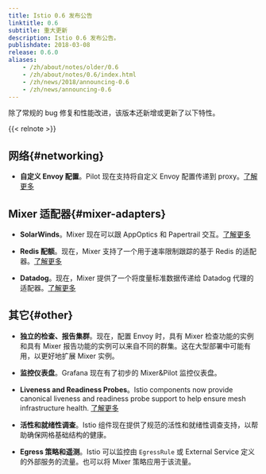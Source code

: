 ```yaml
---
title: Istio 0.6 发布公告
linktitle: 0.6
subtitle: 重大更新
description: Istio 0.6 发布公告。
publishdate: 2018-03-08
release: 0.6.0
aliases:
    - /zh/about/notes/older/0.6
    - /zh/about/notes/0.6/index.html
    - /zh/news/2018/announcing-0.6
    - /zh/news/announcing-0.6
---
```


除了常规的 bug 修复和性能改进，该版本还新增或更新了以下特性。

{{< relnote >}}

## 网络{#networking}

- **自定义 Envoy 配置**。Pilot 现在支持将自定义 Envoy 配置传递到 proxy。[了解更多](https://github.com/mandarjog/istioluawebhook)

## Mixer 适配器{#mixer-adapters}

- **SolarWinds**。Mixer 现在可以跟 AppOptics 和 Papertrail 交互。[了解更多](/zh/docs/reference/config/policy-and-telemetry/adapters/solarwinds/)

- **Redis 配额**。现在，Mixer 支持了一个用于速率限制跟踪的基于 Redis 的适配器。[了解更多](/zh/docs/reference/config/policy-and-telemetry/adapters/redisquota/)

- **Datadog**。现在，Mixer 提供了一个将度量标准数据传递给 Datadog 代理的适配器。[了解更多](/zh/docs/reference/config/policy-and-telemetry/adapters/datadog/)

## 其它{#other}

- **独立的检查、报告集群**。现在，配置 Envoy 时，具有 Mixer 检查功能的实例和具有 Mixer 报告功能的实例可以来自不同的群集。这在大型部署中可能有用，以更好地扩展 Mixer 实例。

- **监控仪表盘**。Grafana 现在有了初步的 Mixer&Pilot 监控仪表盘。

- **Liveness and Readiness Probes**。Istio components now provide canonical liveness and readiness probe support to help ensure mesh infrastructure health. [了解更多](/zh/docs/tasks/security/citadel-config/health-check/)
- **活性和就绪性调查**。Istio 组件现在提供了规范的活性和就绪性调查支持，以帮助确保网格基础结构的健康。

- **Egress 策略和遥测**。Istio 可以监控由 `EgressRule` 或 External Service 定义的外部服务的流量。也可以将 Mixer 策略应用于该流量。
